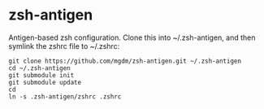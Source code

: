 zsh-antigen
===========

Antigen-based zsh configuration. Clone this into ~/.zsh-antigen, and then symlink the zshrc file to ~/.zshrc:

```
git clone https://github.com/mgdm/zsh-antigen.git ~/.zsh-antigen
cd ~/.zsh-antigen
git submodule init 
git submodule update
cd
ln -s .zsh-antigen/zshrc .zshrc
```
